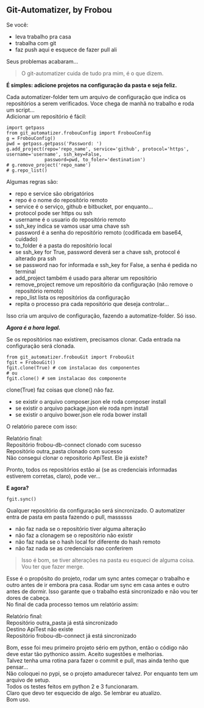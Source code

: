 ## Git-Automatizer, by Frobou
Se você:

 - leva trabalho pra casa 
 - trabalha com git 
 - faz push aqui e esquece de fazer pull ali

Seus problemas acabaram...
> O git-automatizer cuida de tudo pra mim, é o que dizem.

**É simples: adicione projetos na configuração da pasta e seja feliz.**

Cada automatizer-folder tem um arquivo de configuração que indica os repositórios a serem verificados. Voce chega de manhã no trabalho e roda um script...  
Adicionar um repositório é fácil:

    import getpass
    from git_automatizer.frobouConfig import FrobouConfig
    g = FrobouConfig()
    pwd = getpass.getpass('Password: ')
    g.add_project(repo='repo_name', service='github', protocol='https', username='username', ssh_key=False,
                  password=pwd, to_foler='destination')
    # g.remove_project('repo_name')
    # g.repo_list()
Algumas regras são:

 - repo e service são obrigatórios
 - repo é o nome do repositório remoto
 - service é o serviço, github e bitbucket, por enquanto...
 - protocol pode ser https ou ssh
 - username é o usuario do repositório remoto
 - ssh_key indica se vamos usar uma chave ssh
 - password é a senha do repositório remoto (codificada em base64, cuidado)
 - to_folder é a pasta do repositório local
 - se ssh_key for True, password deverá ser a chave ssh, protocol é alterado pra ssh
 - se password nao for informada e ssh_key for False, a senha é pedida no terminal
 - add_project também é usado para alterar um repositório
 - remove_project remove um repositório da configuração (não remove o repositório remoto)
 - repo_list lista os repositórios da configuração
 - repita o processo pra cada repositório que deseja controlar...
 
Isso cria um arquivo de configuração, fazendo a automatize-folder. Só isso.

***Agora é a hora legal.***

Se os repositórios nao existirem, precisamos clonar. Cada entrada na configuração será clonada. 

    from git_automatizer.frobouGit import FrobouGit
    fgit = FrobouGit()
    fgit.clone(True) # com instalacao dos componentes
    # ou
    fgit.clone() # sem instalacao dos componente

clone(True) faz coisas que clone() não faz.

 - se existir o arquivo composer.json ele roda composer install
 - se existir o arquivo package.json ele roda npm install
 - se existir o arquivo bower.json ele roda bower install

O relatório parece com isso:

Relatório final:  
Repositório frobou-db-connect clonado com sucesso  
Repositório outra_pasta clonado com sucesso  
Não consegui clonar o repositorio ApiTest. Ele já existe?  

Pronto, todos os repositórios estão ai (se as credenciais informadas estiverem corretas, claro), pode ver...

**E agora?**

    fgit.sync()
    
Qualquer repositório da configuração será sincronizado. O automatizer entra de pasta em pasta fazendo o pull, massssss

 - não faz nada se o repositório tiver alguma alteração
 - não faz a clonagem se o repositório não existir
 - não faz nada se o hash local for diferente do hash remoto
 - não faz nada se as credenciais nao conferirem

> Isso é bom, se tiver alterações na pasta eu esqueci de alguma coisa. Vou ter que fazer merge.

Esse é o propósito do projeto, rodar um sync antes começar o trabalho e outro antes de ir embora pra casa. Rodar um sync em casa antes e outro antes de dormir. Isso garante que o trabalho está sincronizado e não vou ter dores de cabeça.  
No final de cada processo temos um relatório assim:

Relatório final:  
Repositório outra_pasta já está sincronizado  
Destino ApiTest não existe  
Repositório frobou-db-connect já está sincronizado  

Bom, esse foi meu primeiro projeto sério em python, então o código não deve estar tão pythonico assim. Aceito sugestões e melhorias.  
Talvez tenha uma rotina para fazer o commit e pull, mas ainda tenho que pensar...  
Não coloquei no pypi, se o projeto amadurecer talvez. Por enquanto tem um arquivo de setup.  
Todos os testes feitos em python 2 e 3 funcionaram.  
Claro que devo ter esquecido de algo. Se lembrar eu atualizo.  
Bom uso.

